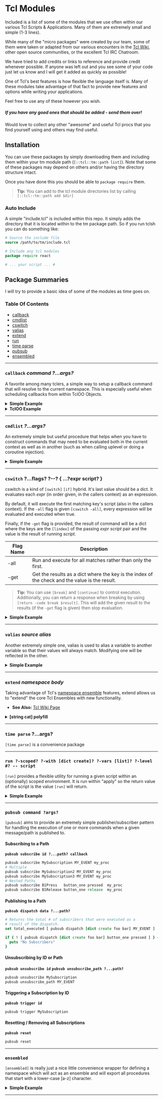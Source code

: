 # Tcl Modules

Included is a list of some of the modules that we use often within our various 
Tcl Scripts & Applications.  Many of them are extremely small and simple (1-3 lines).  

While many of the "micro packages" were created by our team, some of them were taken or adapted from our various 
encounters in the [Tcl Wiki](http://wiki.tcl.tk/), other open source communities, or the excellent Tcl IRC Chatroom. 

We have tried to add credits or links to reference and provide credit whenever possible. 
If anyone was left out and you see some of your code just let us know and I will get it 
added as quickly as possible!

One of Tcl's best features is how flexible the language itself is.  Many of these modules 
take advantage of that fact to provide new features and options while writing your 
applications.

Feel free to use any of these however you wish. 

##### **If you have any good ones that should be added - send them over!**

Would love to collect any other "awesome" and useful Tcl procs that you find yourself 
using and others may find useful.  

## Installation

You can use these packages by simply downloading them and including them within your 
tm module path (`[::tcl::tm::path list]`).  Note that some of these packages may depend 
on others and/or having the directory structure intact.

Once you have done this you should be able to `package require` them.

> **Tip:** You can add to the tcl module directories list by calling `[::tcl::tm::path add $dir]`

### Auto Include

A simple "include.tcl" is included within this repo.  It simply adds the directory 
that it is located within to the tm package path.  So if you run tclsh you can 
do something like:

```tcl
# Source the include file
source /path/to/tm/include.tcl

# Include any tcl modules
package require react

# ... your script ... #
```

## Package Summaries

I will try to provide a basic idea of some of the modules as time goes on.

### Table Of Contents 

 - [callback](#callback-command-args)
 - [cmdlist](#cmdlist-args)
 - [cswitch](#cswitch-flags-----expr-script-)
 - [valias](#valias-source-alias)
 - [extend](#extend-namespace-body)
 - [run](#run-scoped-vars-level-script)
 - [time parse](#time-parse-args)
 - [pubsub](#pubsub-command-args)
 - [ensembled](#ensembled)


---

### `callback` *command ?...args?*

A favorite among many tclers, a simple way to setup a callback command that will resolve 
to the current namespace.  This is especially useful when scheduling callbacks 
from within TclOO Objects.

<details><summary><b>Simple Example</b></summary><p>

```tcl
package require callback

namespace eval foo {
  proc start args {
    after 0 [callback complete {*}$args]
  }
  
  proc complete args {
    puts "Complete! $args"
  }
}

foo::start one two three
```

</p></details>

<details>
<summary>
<b>TclOO Example</b>
</summary>
<p>

```tcl
package require callback

::oo::class create MyClass {
  method start args {
    after 0 [callback my Complete {*}$args]
  }
  
  # Works even with unexpored methods!
  method Complete args {
    puts "Complete! $args"
  }
}

set obj [MyClass new]
$obj start one two three
```

</p>
</details>

---

### `cmdlist` *?...args?*

An extremely simple but useful procedure that helps when you have to construct commands 
that may need to be evaluated both in the current context as well as in another (such 
as when calling uplevel or doing a coroutine injection).  

<details>
<summary>
<b>Simple Example</b>
</summary>
<p>

While a silly example, it is the simplest example of how this might be useful I could 
think of.  In general when we use this it is for building control structures and/or 
for coroutine injection.

```tcl
package require cmdlist

proc foo { name value } {
  set one   foo
  set two   bar
  set three baz
  modify $name $value
}

proc modify { varname value } {
  uplevel 1 [cmdlist \
    {report $one $two $three} \
    [list set $varname $value] \
    {report $one $two $three}
  ]
}

proc report { args } {
  puts "Value: $args"
}

foo two newvalue

# Value: foo bar baz
# Value: foo newvalue baz
```

</p>
</details>

---


### `cswitch` ?...flags? ?--? { ...?expr script? }

cswitch is a kind of `[switch]` `[if]` hybrid.  It's last value should be a 
dict.  It evaluates each *expr* (in order given, in the callers context) as an 
expression.

By default, it will execute the first matching key's script (also in the callers 
context).  If the `-all` flag is given `[cswitch -all]`, every expression will be 
evaluated and executed when true.

Finally, if the `-get` flag is provided, the result of command will be a dict 
where the keys are the `[lindex]` of the passing *expr* *script* pair and the 
value is the result of running *script*. 

| Flag Name     |  Description   |
| ------------- | -------------- |
| -all          | Run and execute for all matches rather than only the first. |
| -get          | Get the results as a dict where the key is the index of the check and the value is the result. |

> **Tip:** You can use `[break]` and `[continue]` to control execution.  Additionally, you can return 
> a response when breaking by using `[return -code break $result]`.  This will add the given result to 
> the results (if the `-get` flag is given) then stop evaluation.

<details><summary><b>Simple Example</b></summary><p>

```tcl
package require cswitch

set foo 1
set bar 0

set result [ cswitch  -all -get -- {
  { ! [info exists foo] || ! [info exists bar] } {
    puts "Doesnt Exist, stop!"
    break
  }
  # Comments are allowed, however they slow execution a bit!
  { [string is false -strict $foo] } -
  0 {
    puts "False! No need to continue"
    return -code break foo
  }
  { [string is true -strict $foo] } {
    puts true!
    set v h
  }
  { [string is true -strict $foo] && [string is false -strict $bar] } {
    puts "whoop whoop"
  }
}]

# true!
# whoop whoop

puts "Result: $result" ; # Result: 3 h 4 {}
```

</p></details>

---

### `valias` *source* *alias*

Another extremely simple one, valias is used to alias a variable to another 
variable so that their values will always match.  Modifying one will be reflected 
in the other.  

<details>
<summary>
<b>Simple Example</b>
</summary>
<p>

```tcl
package require valias

set foo "Hello"

valias foo bar 

puts $bar
# "Hello"

set bar "Hello, World!"

puts $foo
# "Hello, World!"
puts $bar
# "Hello, World!"

```

</p>
</details>

---

### `extend` *namespace* *body*

Taking advantage of Tcl's [namespace ensemble](https://www.tcl.tk/man/tcl8.6/TclCmd/namespace.htm#M30) features, 
extend allows us to "extend" the core Tcl Ensembles with new functionality.  

 - **See Also:** [Tcl Wiki Page](http://wiki.tcl.tk/15566)
 
<details>
<summary>
<b>[string cat] polyfill</b>
</summary>
<p>

Here is an example of extending string to add 8.6's [string cat] feature in situations 
that our script may be running in earlier versions.

```tcl
package require extend

extend string {
  if { [::catch {::string cat}] } {
    proc cat args { ::join $args {} }
  }
}

puts [string cat one two]
# onetwo
```

</p>
</details>

---

### `time parse` ?...args?

`[time parse]` is a convenience package 

---

### `run ?-scoped? ?-with [dict create]? ?-vars [list]? ?-level #? -- script` 

`[run]` provides a flexible utility for running a given script within an (optionally)
scoped environment.  It is run within "apply" so the return value of the script is the 
value `[run]` will return.

<details>
<summary>
<b>Simple Example</b>
</summary>
<p>

```tcl
package require run

namespace eval foo {}

proc ::foo::start { myvar } {
  set i 0
  puts "::foo::start | myvar $myvar"
  puts "::foo::start | i     $i"
  puts "--- Call next_proc ---"
  next_proc i 
  puts "--- After next_proc ---"
  puts "::foo::start | myvar $myvar"
  puts "::foo::start | i     $i"
}

proc ::foo::next_proc args {
  set foo bar
  
  # we can run scoped commands locally
  puts "::foo::next_proc | foo $foo"
  run -scoped {
    # oh no!
    set foo my_value
    puts "::foo::next_proc run -scoped | unsetting all known vars: [info vars]"
    foreach var [info vars] { 
      puts "::foo::next_proc run -scoped | unset $var with value [set $var]"
      unset $var 
    } ; unset var
    puts "::foo::next_proc run -scoped | vars known: [info vars]"
  }
  
  # lets run a command, scoped, in the level above us with myvar and duration.
  # we may optionally specify -upvar to have the vars attached to the scope.
  run -scoped -vars $args -level 1 -upvar {
    # we are running a scoped script in the level above us.  We have brought in 
    # the variables specified by $args (i) which is the only variable which we
    # are modifying in this case.
    incr i
    # we don't have to worry about collisions with the scope
    set myvar collision_occurred
    set foo   qux
    puts "::foo::next_proc run -scoped -upvar | myvar $myvar | i $i | foo $foo"
  }
  
  puts "::foo::next_proc | known vars | [info vars] | foo $foo"
  
  set response [ run -level 2 -vars myvar -upvar {
    # 2 levels up lets change the value of myvar
    set myvar changed
  } ]
  
  puts "::foo::next_proc | response $response"
  
}

set myvar my_value
puts ":: | myvar $myvar"
puts "--- Call ::foo::start ---"
::foo::start $myvar
puts "--- After ::foo::start ---"
puts ":: | myvar $myvar"
```

</p>
</details>

---

### `pubsub command ?args?`

`[pubsub]` aims to provide an extremely simple publisher/subscriber pattern for 
handling the execution of one or more commands when a given message/path is 
published to.

#### Subscribing to a Path

**`pubsub subscribe id ?...path? callback`**

```tcl
pubsub subscribe MySubscription MY_EVENT my_proc
# Multiple
pubsub subscribe MySubscription2 MY_EVENT my_proc
pubsub subscribe MySubscription3 MY_EVENT my_proc
# Nested Paths
pubsub subscribe B1Press   button_one pressed  my_proc
pubsub subscribe B1Release button_one release  my_proc
```

#### Publishing to a Path

**`pubsub dispatch data ?...path?`**

```tcl
# Returns the total # of subscribers that were executed as a 
# result of the dispatch.
set total_executed [ pubsub dispatch [dict create foo bar] MY_EVENT ]

if { ! [ pubsub dispatch [dict create foo bar] button_one pressed ] } {
  puts "No Subscribers"
}
```

#### Unsubscribing by ID or Path

**`pubsub unsubscribe id`**
**`pubsub unsubscribe_path ?...path?`**

```tcl
pubsub unsubscribe MySubscription
pubsub unsubscribe_path MY_EVENT
```

#### Triggering a Subscription by ID

**`pubsub trigger id`**

```tcl
pubsub trigger MySubscription
```

#### Resetting / Removing all Subscriptions

**`pubsub reset`**

```tcl
pubsub reset
```

---


### `ensembled`

`[ensembled]` is really just a nice little convenience wrapper for defining 
a namespace which will act as an ensemble and will export all procedures that 
start with a lower-case [a-z] character.

<details>
<summary>
<b>Simple Example</b>
</summary>
<p>

```tcl

package require ensembled

namespace eval foo { ensembled }

proc foo::call args { puts $args }

foo call one two three

# one two three
```

</p>
</details>

---
